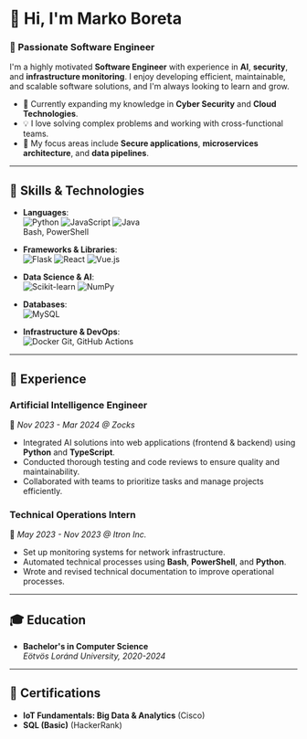 # 👋 Hi, I'm Marko Boreta

### 🚀 Passionate Software Engineer

I'm a highly motivated **Software Engineer** with experience in **AI**, **security**, and **infrastructure monitoring**. I enjoy developing efficient, maintainable, and scalable software solutions, and I'm always looking to learn and grow.

- 🌱 Currently expanding my knowledge in **Cyber Security** and **Cloud Technologies**.
- 💡 I love solving complex problems and working with cross-functional teams.
- 🤖 My focus areas include **Secure applications**, **microservices architecture**, and **data pipelines**.

---

## 🔧 Skills & Technologies

- **Languages**:  
  ![Python](https://img.shields.io/badge/Python-3776AB?style=flat&logo=python&logoColor=white) ![JavaScript](https://img.shields.io/badge/JavaScript-F7DF1E?style=flat&logo=javascript&logoColor=black) ![Java](https://img.shields.io/badge/Java-007396?style=flat&logo=java&logoColor=white)  
  Bash, PowerShell

- **Frameworks & Libraries**:  
  ![Flask](https://img.shields.io/badge/Flask-000000?style=flat&logo=flask&logoColor=white) ![React](https://img.shields.io/badge/React-61DAFB?style=flat&logo=react&logoColor=black) ![Vue.js](https://img.shields.io/badge/Vue.js-4FC08D?style=flat&logo=vue.js&logoColor=white)

- **Data Science & AI**:  
  ![Scikit-learn](https://img.shields.io/badge/Scikit--Learn-F7931E?style=flat&logo=scikit-learn&logoColor=white) ![NumPy](https://img.shields.io/badge/NumPy-013243?style=flat&logo=numpy&logoColor=white)

- **Databases**:  
  ![MySQL](https://img.shields.io/badge/MySQL-4479A1?style=flat&logo=mysql&logoColor=white)

- **Infrastructure & DevOps**:  
  ![Docker](https://img.shields.io/badge/Docker-2496ED?style=flat&logo=docker&logoColor=white) Git, GitHub Actions

---

## 💼 Experience

### **Artificial Intelligence Engineer**  
📅 *Nov 2023 - Mar 2024 @ Zocks*  
- Integrated AI solutions into web applications (frontend & backend) using **Python** and **TypeScript**.
- Conducted thorough testing and code reviews to ensure quality and maintainability.
- Collaborated with teams to prioritize tasks and manage projects efficiently.

### **Technical Operations Intern**  
📅 *May 2023 - Nov 2023 @ Itron Inc.*  
- Set up monitoring systems for network infrastructure.
- Automated technical processes using **Bash**, **PowerShell**, and **Python**.
- Wrote and revised technical documentation to improve operational processes.

---

## 🎓 Education

- **Bachelor's in Computer Science**  
  *Eötvös Loránd University, 2020-2024*

---

## 🏅 Certifications

- **IoT Fundamentals: Big Data & Analytics** (Cisco)  
- **SQL (Basic)** (HackerRank)
